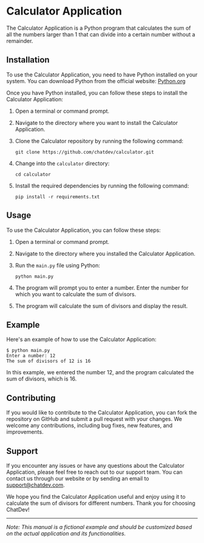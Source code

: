 # Calculator Application

The Calculator Application is a Python program that calculates the sum of all the numbers larger than 1 that can divide into a certain number without a remainder.

## Installation

To use the Calculator Application, you need to have Python installed on your system. You can download Python from the official website: [Python.org](https://www.python.org/downloads/)

Once you have Python installed, you can follow these steps to install the Calculator Application:

1. Open a terminal or command prompt.
2. Navigate to the directory where you want to install the Calculator Application.
3. Clone the Calculator repository by running the following command:

   ```
   git clone https://github.com/chatdev/calculator.git
   ```

4. Change into the `calculator` directory:

   ```
   cd calculator
   ```

5. Install the required dependencies by running the following command:

   ```
   pip install -r requirements.txt
   ```

## Usage

To use the Calculator Application, you can follow these steps:

1. Open a terminal or command prompt.
2. Navigate to the directory where you installed the Calculator Application.
3. Run the `main.py` file using Python:

   ```
   python main.py
   ```

4. The program will prompt you to enter a number. Enter the number for which you want to calculate the sum of divisors.
5. The program will calculate the sum of divisors and display the result.

## Example

Here's an example of how to use the Calculator Application:

```
$ python main.py
Enter a number: 12
The sum of divisors of 12 is 16
```

In this example, we entered the number 12, and the program calculated the sum of divisors, which is 16.

## Contributing

If you would like to contribute to the Calculator Application, you can fork the repository on GitHub and submit a pull request with your changes. We welcome any contributions, including bug fixes, new features, and improvements.

## Support

If you encounter any issues or have any questions about the Calculator Application, please feel free to reach out to our support team. You can contact us through our website or by sending an email to support@chatdev.com.

We hope you find the Calculator Application useful and enjoy using it to calculate the sum of divisors for different numbers. Thank you for choosing ChatDev!

---

*Note: This manual is a fictional example and should be customized based on the actual application and its functionalities.*